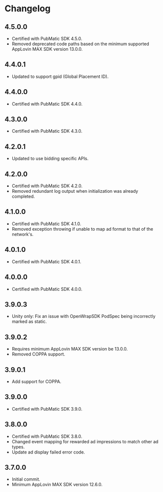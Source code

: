 # Changelog

## 4.5.0.0
* Certified with PubMatic SDK 4.5.0.
* Removed deprecated code paths based on the minimum supported AppLovin MAX SDK version 13.0.0.

## 4.4.0.1
* Updated to support gpid (Global Placement ID).

## 4.4.0.0
* Certified with PubMatic SDK 4.4.0.

## 4.3.0.0
* Certified with PubMatic SDK 4.3.0.

## 4.2.0.1
* Updated to use bidding specific APIs.

## 4.2.0.0
* Certified with PubMatic SDK 4.2.0.
* Removed redundant log output when initialization was already completed.

## 4.1.0.0
* Certified with PubMatic SDK 4.1.0.
* Removed exception throwing if unable to map ad format to that of the network's.

## 4.0.1.0
* Certified with PubMatic SDK 4.0.1.

## 4.0.0.0
* Certified with PubMatic SDK 4.0.0.

## 3.9.0.3
* Unity only: Fix an issue with OpenWrapSDK PodSpec being incorrectly marked as static.

## 3.9.0.2
* Requires minimum AppLovin MAX SDK version be 13.0.0.
* Removed COPPA support.

## 3.9.0.1
* Add support for COPPA.

## 3.9.0.0
* Certified with PubMatic SDK 3.9.0.

## 3.8.0.0
* Certified with PubMatic SDK 3.8.0.
* Changed event mapping for rewarded ad impressions to match other ad types.
* Update ad display failed error code.

## 3.7.0.0
* Initial commit.
* Minimum AppLovin MAX SDK version 12.6.0.
